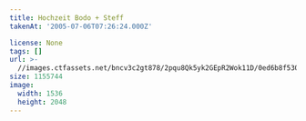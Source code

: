 ```yaml
---
title: Hochzeit Bodo + Steff
takenAt: '2005-07-06T07:26:24.000Z'

license: None
tags: []
url: >-
  //images.ctfassets.net/bncv3c2gt878/2pqu8Qk5yk2GEpR2Wok11D/0ed6b8f530d6a07557c1594db101f991/hochzeit-bodo--steff_4559741353_o
size: 1155744
image:
  width: 1536
  height: 2048
---
```

